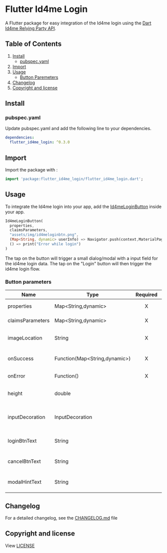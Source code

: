 # Flutter Id4me Login

A Flutter package for easy integration of the Id4me login using the [Dart Id4me Relying Party API](https://github.com/Ephenodrom/Dart-Id4me-RelyingPartyAPI).

## Table of Contents

1. [Install](#install)
   * [pubspec.yaml](#pubspec.yaml)
2. [Import](#import)
3. [Usage](#usage)
   * [Button Paremeters](#button-parameters)
4. [Changelog](#changelog)
5. [Copyright and license](#copyright-and-license)

## Install

### pubspec.yaml

Update pubspec.yaml and add the following line to your dependencies.

```yaml
dependencies:
  flutter_id4me_login: ^0.3.0
```

## Import

Import the package with :

```dart
import 'package:flutter_id4me_login/flutter_id4me_login.dart';
```

## Usage

To integrate the Id4me login into your app, add the [Id4meLoginButton](lib/src/Id4meLoginButton.dart) inside your app.

```dart
Id4meLoginButton(
  properties,
  claimsParameters,
  "assets/img/id4meloginbtn.png",
  (Map<String, dynamic> userInfo) => Navigator.push(context,MaterialPageRoute(builder: (context) => Home(userInfo))),
  () => print("Error while login")
)
```

The tap on the button will trigger a small dialog/modal with a input field for the id4me login data. The tap on the "Login" button will then trigger the id4me login flow.

### Button parameters

| Name             | Type                          | Required | Description                                      |
|------------------|-------------------------------|:--------:|--------------------------------------------------|
| properties       | Map<String,dynamic>           |     X    | The Id4me properties                             |
| claimsParameters | Map<String,dynamic>           |     X    | The Id4me claimsparameters                       |
| imageLocation    | String                        |     X    | The location of the image for the button         |
| onSuccess        | Function(Map<String,dynamic>) |     X    | Function to call after successfull login         |
| onError          | Function()                    |     X    | Function to call after failed login              |
| height           | double                        |          | The height of the button. Default = 45           |
| inputDecoration  | InputDecoration               |          | The InputDecoration for domain input widget      |
| loginBtnText     | String                        |          | The text for the login button. Default = Login   |
| cancelBtnText    | String                        |          | The text for the cancel button. Default = Cancel |
| modalHintText    | String                        |          | An additional hint text, displayed in the modal  |

## Changelog

For a detailed changelog, see the [CHANGELOG.md](CHANGELOG.md) file

## Copyright and license

View [LICENSE](LICENSE)
